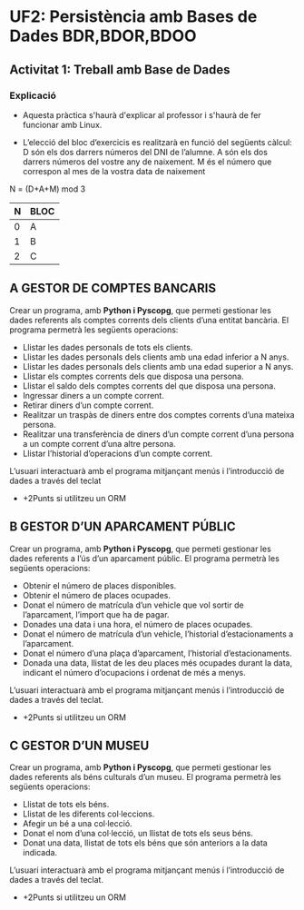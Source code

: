 # UF2: Persistència amb Bases de Dades BDR,BDOR,BDOO
## Activitat 1: Treball amb Base de Dades

### Explicació

* Aquesta pràctica s'haurà d'explicar al professor i s'haurà de fer funcionar amb Linux.

* L’elecció del bloc d’exercicis es realitzarà en funció del següents càlcul:
	D	són els dos darrers números del DNI de l’alumne.
	A	són els dos darrers números del vostre any de naixement.
    M	és el número que correspon al mes de la vostra data de naixement

N = (D+A+M) mod 3

| N   | BLOC |
|-----|------|
| 0   |  A   |
| 1   |  B   |
| 2   |  C   |


## A GESTOR DE COMPTES BANCARIS
Crear un programa, amb **Python i Pyscopg**, que permeti gestionar les dades referents als comptes corrents 
dels clients d’una entitat bancària.
El programa permetrà les següents operacions:
  * Llistar les dades personals de tots els clients.
  * Llistar les dades personals dels clients amb una edad inferior a N anys.
  * Llistar les dades personals dels clients amb una edad superior a N anys.
  * Llistar els comptes corrents dels que disposa una persona.
  * Llistar el saldo dels comptes corrents del que disposa una persona.
  * Ingressar diners a un compte corrent.
  * Retirar diners d’un compte corrent.
  * Realitzar un traspàs de diners entre dos comptes corrents d’una mateixa persona.
  * Realitzar una transferència de diners d’un compte corrent d’una persona a un compte corrent d’una 
altre persona.
  * Llistar l’historial d’operacions d’un compte corrent.


L’usuari interactuarà amb el programa mitjançant menús i l’introducció de dades a través del teclat
* +2Punts si utilitzeu un ORM

## B GESTOR D’UN APARCAMENT PÚBLIC
Crear un programa, amb **Python i Pyscopg**, que permeti gestionar les dades referents a l’ús d’un 
aparcament públic.
El programa permetrà les següents operacions:
  * Obtenir el número de places disponibles.
  * Obtenir el número de places ocupades.
  * Donat el número de matrícula d’un vehicle que vol sortir de l’aparcament, l’import que ha de pagar.
  * Donades una data i una hora, el número de places ocupades.
  * Donat el número de matrícula d’un vehicle, l’historial d’estacionaments a l’aparcament.
  * Donat el número d’una plaça d’aparcament, l’historial d’estacionaments.
  * Donada una data, llistat de les deu places més ocupades durant la data, indicant el número 
d’ocupacions i ordenat de més a menys.


L’usuari interactuarà amb el programa mitjançant menús i l’introducció de dades a través del teclat.
* +2Punts si utilitzeu un ORM


## C GESTOR D’UN MUSEU
Crear un programa, amb **Python i Pyscopg**, que permeti gestionar les dades referents als béns culturals d’un 
museu.
El programa permetrà les següents operacions:
* Llistat de tots els béns.
* Llistat de les diferents col·leccions.
* Afegir un bé a una col·lecció.
* Donat el nom d’una col·lecció, un llistat de tots els seus béns.
* Donat una data, llistat de tots els béns que són anteriors a la data indicada.


L’usuari interactuarà amb el programa mitjançant menús i l’introducció de dades a través del teclat.
* +2Punts si utilitzeu un ORM
